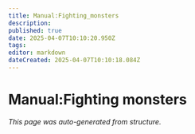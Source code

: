 ```yaml
---
title: Manual:Fighting_monsters
description: 
published: true
date: 2025-04-07T10:10:20.950Z
tags: 
editor: markdown
dateCreated: 2025-04-07T10:10:18.084Z
---
```


# Manual:Fighting monsters

*This page was auto-generated from structure.*